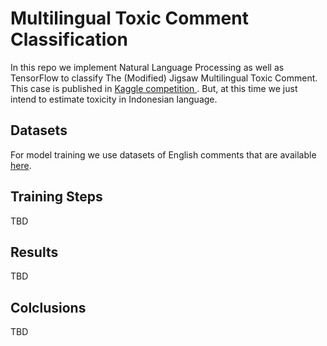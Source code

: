 # Multilingual Toxic Comment Classification

In this repo we implement Natural Language Processing as well as TensorFlow to classify The (Modified) Jigsaw Multilingual Toxic Comment. This case is published in <a href="https://www.kaggle.com/c/jigsaw-multilingual-toxic-comment-classification">Kaggle competition </a>. But, at this time we just intend to estimate toxicity in Indonesian language.

## Datasets
For model training we use datasets of English comments that are available <a href="https://www.kaggle.com/c/jigsaw-multilingual-toxic-comment-classification/data"> here</a>.


## Training Steps
TBD

## Results
TBD

## Colclusions
TBD
